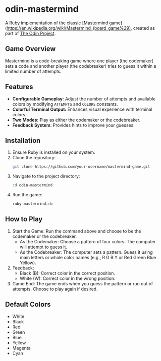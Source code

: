 # odin-mastermind

A Ruby implementation of the classic [Mastermind game](https://en.wikipedia.org/wiki/Mastermind_(board_game%29), created as part of [The Odin Project](https://www.theodinproject.com/about).

## Game Overview

Mastermind is a code-breaking game where one player (the codemaker) sets a code and another player (the codebreaker) tries to guess it within a limited number of attempts.

## Features

- **Configurable Gameplay:** Adjust the number of attempts and available colors by modifying `ATTEMPTS` and `COLORS` constants.
- **Colorful Terminal Output:** Enhances visual experience with terminal colors.
- **Two Modes:** Play as either the codemaker or the codebreaker.
- **Feedback System:** Provides hints to improve your guesses.

## Installation

1. Ensure Ruby is installed on your system.
2. Clone the repository:
   ```bash
   git clone https://github.com/your-username/mastermind-game.git
   ```
3. Navigate to the project directory:
   ```bash
   cd odin-mastermind
   ```
4. Run the game:
   ```bash
   ruby mastermind.rb
   ```

## How to Play

1. Start the Game: Run the command above and choose to be the codemaker or the codebreaker.
   - As the Codemaker: Choose a pattern of four colors. The computer will attempt to guess it.
   - As the Codebreaker: The computer sets a pattern. Guess it using main letters or whole color names (e.g., R G B Y or Red Green Blue Yellow).
2. Feedback:
   - Black (B): Correct color in the correct position.
   - White (W): Correct color in the wrong position.
3. Game End: The game ends when you guess the pattern or run out of attempts. Choose to play again if desired.

## Default Colors

- White
- Black
- Red
- Green
- Blue
- Yellow
- Magenta
- Cyan
